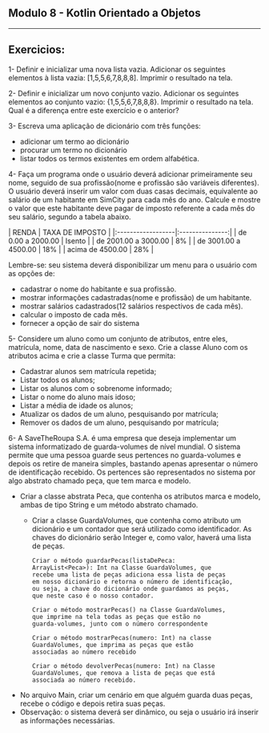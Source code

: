 ## Modulo 8 - Kotlin Orientado a Objetos
<hr>
<h2>Exercicios: </h2>

1- Definir e inicializar uma nova lista vazia. Adicionar os seguintes
elementos à lista vazia: [1,5,5,6,7,8,8,8]. Imprimir o resultado na tela.

2- Definir e inicializar um novo conjunto vazio. Adicionar os seguintes
elementos ao conjunto vazio: {1,5,5,6,7,8,8,8}. Imprimir o resultado na
tela. Qual é a diferença entre este exercício e o anterior?

3- Escreva uma aplicação de dicionário com três funções:
- adicionar um termo ao dicionário
- procurar um termo no dicionário
- listar todos os termos existentes em ordem alfabética.

4- Faça um programa onde o usuário deverá adicionar primeiramente
seu nome, seguido de sua profissão(nome e profissão são variáveis
diferentes). O usuário deverá inserir um valor com duas casas
decimais, equivalente ao salário de um habitante em SimCity para
cada mês do ano. Calcule e mostre o valor que este habitante deve
pagar de imposto referente a cada mês do seu salário, segundo a
tabela abaixo.

| RENDA              | TAXA DE IMPOSTO |
            |:------------------|:---------------:|
| de 0.00 a 2000.00    |     Isento     |
| de 2001.00 a 3000.00 |    8%     |
| de 3001.00 a 4500.00 |    18%    |
| acima de 4500.00 |    28%   |

Lembre-se: seu sistema deverá disponibilizar um menu para o usuário com
as opções de:
- cadastrar o nome do habitante e sua profissão.
- mostrar informações cadastradas(nome e profissão) de um
  habitante.
- mostrar salários cadastrados(12 salários respectivos de cada mês).
- calcular o imposto de cada mês.
- fornecer a opção de sair do sistema

5- Considere um aluno como um conjunto de atributos, entre eles,
matrícula, nome, data de nascimento e sexo.
Crie a classe Aluno com os atributos acima e crie a classe Turma que
permita:
- Cadastrar alunos sem matrícula repetida;
- Listar todos os alunos;
- Listar os alunos com o sobrenome informado;
- Listar o nome do aluno mais idoso;
- Listar a média de idade os alunos;
- Atualizar os dados de um aluno, pesquisando por matrícula;
- Remover os dados de um aluno, pesquisando por matrícula;

6- A SaveTheRoupa S.A. é uma empresa que deseja implementar um
sistema informatizado de guarda-volumes de nível mundial. O
sistema permite que uma pessoa guarde seus pertences no
guarda-volumes e depois os retire de maneira simples, bastando
apenas apresentar o número de identificação recebido.
Os pertences são representados no sistema por algo abstrato
chamado peça, que tem marca e modelo.

- Criar a classe abstrata Peca, que contenha os atributos marca e
  modelo, ambas de tipo String e um método abstrato chamado.
    - Criar a classe GuardaVolumes, que contenha como atributo um
      dicionário e um contador que será utilizado como
      identificador. As chaves do dicionário serão Integer e, como
      valor, haverá uma lista de peças.

          Criar o método guardarPecas(listaDePeca:
          ArrayList<Peca>): Int na Classe GuardaVolumes, que
          recebe uma lista de peças adiciona essa lista de peças
          em nosso dicionário e retorna o número de identificação,
          ou seja, a chave do dicionário onde guardamos as peças,
          que neste caso é o nosso contador.

          Criar o método mostrarPecas() na Classe GuardaVolumes,
          que imprime na tela todas as peças que estão no
          guarda-volumes, junto com o número correspondente

          Criar o método mostrarPecas(numero: Int) na classe
          GuardaVolumes, que imprima as peças que estão
          associadas ao número recebido

          Criar o método devolverPecas(numero: Int) na Classe
          GuardaVolumes, que remova a lista de peças que está
          associada ao número recebido.
- No arquivo Main, criar um cenário em que alguém guarda duas
  peças, recebe o código e depois retira suas peças.
- Observação: o sistema deverá ser dinâmico, ou seja o usuário irá
  inserir as informações necessárias.
